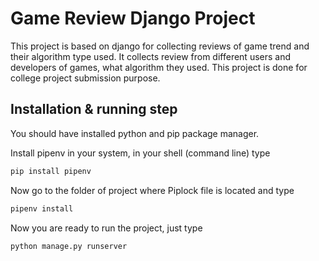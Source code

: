 # Game Review Django Project
This project is based on django for collecting reviews of game trend and their algorithm type used.
It collects review from different users and developers of games, what algorithm they used.
This project is done for college project submission purpose.

## Installation & running step
You should have installed python and pip package manager.

Install pipenv in your system, in your shell (command line) type
```python
pip install pipenv
```

Now go to the folder of project where Piplock file is located and type
```python
pipenv install
```

Now you are ready to run the project, just type
```python
python manage.py runserver
```
